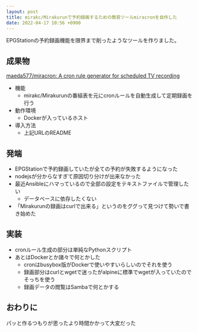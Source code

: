 ```yaml
---
layout: post
title: mirakc/Mirakurunで予約録画するための簡易ツールmiracronを自作した
date: 2022-04-17 10:56 +0900
---
```

EPGStationの予約録画機能を限界まで削ったようなツールを作りました。

成果物
-------------------
[maeda577/miracron: A cron rule generator for scheduled TV recording](https://github.com/maeda577/miracron)

* 機能
    * mirakc/Mirakurunの番組表を元にcronルールを自動生成して定期録画を行う
* 動作環境
    * Dockerが入っているホスト
* 導入方法
    * 上記URLのREADME

発端
--------------
* EPGStationで予約録画していたが全ての予約が失敗するようになった
* nodejsが分からなすぎて原因切り分けが出来なかった
* 最近Ansibleにハマっているので全部の設定をテキストファイルで管理したい
    * データベースに依存したくない
* 「Mirakurunの録画はcurlで出来る」というのをググって見つけて勢いで書き始めた

実装
--------------
* cronルール生成の部分は単純なPythonスクリプト
* あとはDockerとか諸々で何とかした
    * cronはbusybox版がDockerで使いやすいらしいのでそれを使う
    * 録画部分はcurlとwgetで迷ったがalpineに標準でwgetが入っていたのでそっちを使う
    * 録画データの閲覧はSambaで何とかする

おわりに
--------------
パッと作るつもりが思ったより時間かかって大変だった
